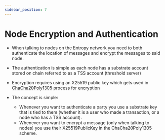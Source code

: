 ```yaml
---
sidebar_position: 7
---
```


# Node Encryption and Authentication

- When talking to nodes on the Entropy network you need to both authenticate the location of messages and encrypt the messages to said node.
- The authentication is simple as each node has a substrate account stored on chain referred to as a TSS account (threshold server)
- Encryption requires using an X25519 public key which gets used in [ChaCha20Poly1305](https://en.wikipedia.org/wiki/ChaCha20-Poly1305) process for encryption

- The concept is simple:

  - Whenever you want to authenticate a party you use a substrate key that is tied to them (whether it is a user who made a transaction, or a node who has a TSS account).
  - Whenever you want to encrypt a message (only when talking to nodes) you use their X25519PublicKey in the ChaCha20Poly1305 scheme.
